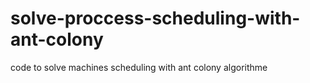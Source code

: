 # solve-proccess-scheduling-with-ant-colony
code to solve machines scheduling with ant colony algorithme
